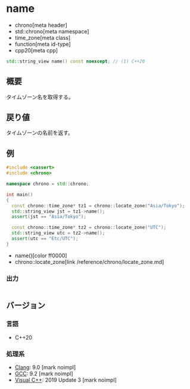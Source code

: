 # name
* chrono[meta header]
* std::chrono[meta namespace]
* time_zone[meta class]
* function[meta id-type]
* cpp20[meta cpp]

```cpp
std::string_view name() const noexcept; // (1) C++20
```

## 概要
タイムゾーン名を取得する。


## 戻り値
タイムゾーンの名前を返す。


## 例
```cpp example
#include <cassert>
#include <chrono>

namespace chrono = std::chrono;

int main()
{
  const chrono::time_zone* tz1 = chrono::locate_zone("Asia/Tokyo");
  std::string_view jst = tz1->name();
  assert(jst == "Asia/Tokyo");

  const chrono::time_zone* tz2 = chrono::locate_zone("UTC");
  std::string_view utc = tz2->name();
  assert(utc == "Etc/UTC");
}
```
* name()[color ff0000]
* chrono::locate_zone[link /reference/chrono/locate_zone.md]

### 出力
```
```

## バージョン
### 言語
- C++20

### 処理系
- [Clang](/implementation.md#clang): 9.0 [mark noimpl]
- [GCC](/implementation.md#gcc): 9.2 [mark noimpl]
- [Visual C++](/implementation.md#visual_cpp): 2019 Update 3 [mark noimpl]
